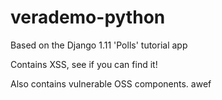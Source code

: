 # verademo-python

Based on the Django 1.11 'Polls' tutorial app

Contains XSS, see if you can find it!

Also contains vulnerable OSS components.
awef
